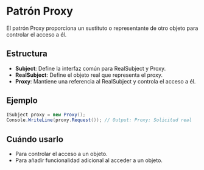 # Patrón Proxy

El patrón Proxy proporciona un sustituto o representante de otro objeto para controlar el acceso a él.

## Estructura

- **Subject**: Define la interfaz común para RealSubject y Proxy.
- **RealSubject**: Define el objeto real que representa el proxy.
- **Proxy**: Mantiene una referencia al RealSubject y controla el acceso a él.

## Ejemplo

```csharp
ISubject proxy = new Proxy();
Console.WriteLine(proxy.Request()); // Output: Proxy: Solicitud real
```

## Cuándo usarlo

- Para controlar el acceso a un objeto.
- Para añadir funcionalidad adicional al acceder a un objeto.
